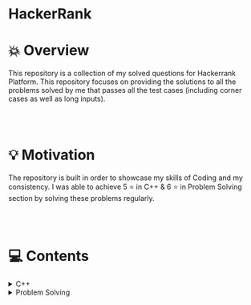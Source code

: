 # HackerRank


# 💥 Overview
This repository is a collection of my solved questions for Hackerrank Platform. This repository focuses on providing the solutions to all the problems solved by me that passes all the test cases (including corner cases as well as long inputs).

<br>
<br>

# 💡 Motivation
The repository is built in order to showcase my skills of Coding and my consistency. I was able to achieve 5 ⭐ in C++ & 6 ⭐ in Problem Solving section by solving these problems regularly.

<br>
<br>

# 💻 Contents
<!-- - [C++](/C%2B%2B/README.md)
- [Problem Solving](/Problem%20Solving/README.md) -->

<details>
  <summary> C++ </summary>
    <details>
        <summary> Introduction </summary>
        <summary> STL Library </summary>
        <summary> Strings </summary>
        <summary> Classes </summary>
    </details>
</details>

<details>
  <summary> Problem Solving </summary>
    <details>
        <summary> Data Structures </summary>
            <details>
                <summary> Arrays </summary>
                <summary> Linked Lists </summary>
                <summary> Stacks </summary>
                <summary> Queues </summary>
                <summary> Trees </summary>
                <summary> Heaps </summary>
            </details>
        <summary> Algorithms </summary>
    </details>
</details>
